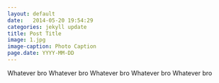 ```yaml
---
layout: default
date:   2014-05-20 19:54:29
categories: jekyll update
title: Post Title
image: 1.jpg
image-caption: Photo Caption
page.date: YYYY-MM-DD 
---
```



Whatever bro Whatever bro
Whatever bro
Whatever bro
Whatever bro



